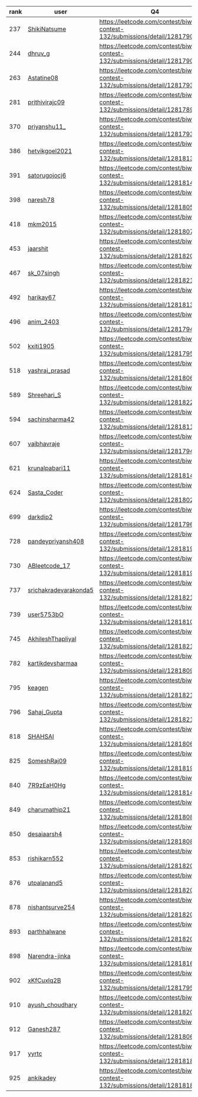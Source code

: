 | rank | user | Q4   |
| ---- | ---- | ---- |
| 237 | [ShikiNatsume](https://leetcode.com/u/ShikiNatsume) | https://leetcode.com/contest/biweekly-contest-132/submissions/detail/1281790097 |
| 244 | [dhruv_g](https://leetcode.com/u/dhruv_g) | https://leetcode.com/contest/biweekly-contest-132/submissions/detail/1281790822 |
| 263 | [Astatine08](https://leetcode.com/u/Astatine08) | https://leetcode.com/contest/biweekly-contest-132/submissions/detail/1281793718 |
| 281 | [prithivirajc09](https://leetcode.com/u/prithivirajc09) | https://leetcode.com/contest/biweekly-contest-132/submissions/detail/1281789022 |
| 370 | [priyanshu11_](https://leetcode.com/u/priyanshu11_) | https://leetcode.com/contest/biweekly-contest-132/submissions/detail/1281793001 |
| 386 | [hetvikgoel2021](https://leetcode.com/u/hetvikgoel2021) | https://leetcode.com/contest/biweekly-contest-132/submissions/detail/1281813488 |
| 391 | [satorugojocj6](https://leetcode.com/u/satorugojocj6) | https://leetcode.com/contest/biweekly-contest-132/submissions/detail/1281814613 |
| 398 | [naresh78](https://leetcode.com/u/naresh78) | https://leetcode.com/contest/biweekly-contest-132/submissions/detail/1281805447 |
| 418 | [mkm2015](https://leetcode.com/u/mkm2015) | https://leetcode.com/contest/biweekly-contest-132/submissions/detail/1281807045 |
| 453 | [jaarshit](https://leetcode.com/u/jaarshit) | https://leetcode.com/contest/biweekly-contest-132/submissions/detail/1281820133 |
| 467 | [sk_07singh](https://leetcode.com/u/sk_07singh) | https://leetcode.com/contest/biweekly-contest-132/submissions/detail/1281821397 |
| 492 | [harikay67](https://leetcode.com/u/harikay67) | https://leetcode.com/contest/biweekly-contest-132/submissions/detail/1281813551 |
| 496 | [anim_2403](https://leetcode.com/u/anim_2403) | https://leetcode.com/contest/biweekly-contest-132/submissions/detail/1281794767 |
| 502 | [kxiti1905](https://leetcode.com/u/kxiti1905) | https://leetcode.com/contest/biweekly-contest-132/submissions/detail/1281795617 |
| 518 | [yashraj_prasad](https://leetcode.com/u/yashraj_prasad) | https://leetcode.com/contest/biweekly-contest-132/submissions/detail/1281806283 |
| 589 | [Shreehari_S](https://leetcode.com/u/Shreehari_S) | https://leetcode.com/contest/biweekly-contest-132/submissions/detail/1281822300 |
| 594 | [sachinsharma42](https://leetcode.com/u/sachinsharma42) | https://leetcode.com/contest/biweekly-contest-132/submissions/detail/1281811994 |
| 607 | [vaibhavraje](https://leetcode.com/u/vaibhavraje) | https://leetcode.com/contest/biweekly-contest-132/submissions/detail/1281794181 |
| 621 | [krunalpabari11](https://leetcode.com/u/krunalpabari11) | https://leetcode.com/contest/biweekly-contest-132/submissions/detail/1281814768 |
| 624 | [Sasta_Coder](https://leetcode.com/u/Sasta_Coder) | https://leetcode.com/contest/biweekly-contest-132/submissions/detail/1281802658 |
| 699 | [darkdip2](https://leetcode.com/u/darkdip2) | https://leetcode.com/contest/biweekly-contest-132/submissions/detail/1281796958 |
| 728 | [pandeypriyansh408](https://leetcode.com/u/pandeypriyansh408) | https://leetcode.com/contest/biweekly-contest-132/submissions/detail/1281819357 |
| 730 | [ABleetcode_17](https://leetcode.com/u/ABleetcode_17) | https://leetcode.com/contest/biweekly-contest-132/submissions/detail/1281819655 |
| 737 | [srichakradevarakonda5](https://leetcode.com/u/srichakradevarakonda5) | https://leetcode.com/contest/biweekly-contest-132/submissions/detail/1281821075 |
| 739 | [user5753bO](https://leetcode.com/u/user5753bO) | https://leetcode.com/contest/biweekly-contest-132/submissions/detail/1281810987 |
| 745 | [AkhileshThapliyal](https://leetcode.com/u/AkhileshThapliyal) | https://leetcode.com/contest/biweekly-contest-132/submissions/detail/1281821616 |
| 782 | [kartikdevsharmaa](https://leetcode.com/u/kartikdevsharmaa) | https://leetcode.com/contest/biweekly-contest-132/submissions/detail/1281809308 |
| 795 | [keagen](https://leetcode.com/u/keagen) | https://leetcode.com/contest/biweekly-contest-132/submissions/detail/1281821580 |
| 796 | [Sahaj_Gupta](https://leetcode.com/u/Sahaj_Gupta) | https://leetcode.com/contest/biweekly-contest-132/submissions/detail/1281821724 |
| 818 | [SHAHSAI](https://leetcode.com/u/SHAHSAI) | https://leetcode.com/contest/biweekly-contest-132/submissions/detail/1281806936 |
| 825 | [SomeshRaj09](https://leetcode.com/u/SomeshRaj09) | https://leetcode.com/contest/biweekly-contest-132/submissions/detail/1281819909 |
| 840 | [7R9zEaH0Hg](https://leetcode.com/u/7R9zEaH0Hg) | https://leetcode.com/contest/biweekly-contest-132/submissions/detail/1281814084 |
| 849 | [charumathip21](https://leetcode.com/u/charumathip21) | https://leetcode.com/contest/biweekly-contest-132/submissions/detail/1281808295 |
| 850 | [desaiaarsh4](https://leetcode.com/u/desaiaarsh4) | https://leetcode.com/contest/biweekly-contest-132/submissions/detail/1281808303 |
| 853 | [rishikarn552](https://leetcode.com/u/rishikarn552) | https://leetcode.com/contest/biweekly-contest-132/submissions/detail/1281820110 |
| 876 | [utpalanand5](https://leetcode.com/u/utpalanand5) | https://leetcode.com/contest/biweekly-contest-132/submissions/detail/1281820197 |
| 878 | [nishantsurve254](https://leetcode.com/u/nishantsurve254) | https://leetcode.com/contest/biweekly-contest-132/submissions/detail/1281820712 |
| 893 | [parthhalwane](https://leetcode.com/u/parthhalwane) | https://leetcode.com/contest/biweekly-contest-132/submissions/detail/1281820373 |
| 898 | [Narendra-jinka](https://leetcode.com/u/Narendra-jinka) | https://leetcode.com/contest/biweekly-contest-132/submissions/detail/1281816763 |
| 902 | [xKfCuxlq2B](https://leetcode.com/u/xKfCuxlq2B) | https://leetcode.com/contest/biweekly-contest-132/submissions/detail/1281795469 |
| 910 | [ayush_choudhary](https://leetcode.com/u/ayush_choudhary) | https://leetcode.com/contest/biweekly-contest-132/submissions/detail/1281820926 |
| 912 | [Ganesh287](https://leetcode.com/u/Ganesh287) | https://leetcode.com/contest/biweekly-contest-132/submissions/detail/1281806715 |
| 917 | [yyrtc](https://leetcode.com/u/yyrtc) | https://leetcode.com/contest/biweekly-contest-132/submissions/detail/1281818480 |
| 925 | [ankikadey](https://leetcode.com/u/ankikadey) | https://leetcode.com/contest/biweekly-contest-132/submissions/detail/1281818132 |
